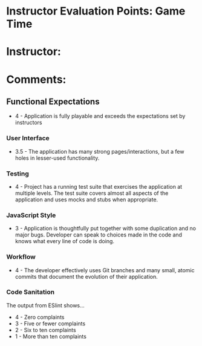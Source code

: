# Instructor Evaluation Points: Game Time
# Instructor:
# Comments:

## Functional Expectations

* 4 - Application is fully playable and exceeds the expectations set by instructors

### User Interface

* 3.5 - The application has many strong pages/interactions, but a few holes in lesser-used functionality.

### Testing

* 4 - Project has a running test suite that exercises the application at multiple levels. The test suite covers almost all aspects of the application and uses mocks and stubs when appropriate.

### JavaScript Style

* 3 - Application is thoughtfully put together with some duplication and no major bugs. Developer can speak to choices made in the code and knows what every line of code is doing.

### Workflow

* 4 - The developer effectively uses Git branches and many small, atomic commits that document the evolution of their application.

### Code Sanitation

The output from ESlint shows…

* 4 - Zero complaints
* 3 - Five or fewer complaints
* 2 - Six to ten complaints
* 1 - More than ten complaints
